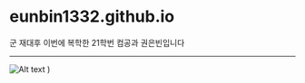 # eunbin1332.github.io


군 재대후 이번에 복학한 21학번 컴공과 권은빈입니다
* * *
![Alt text](https://encrypted-tbn0.gstatic.com/images?q=tbn:ANd9GcT-QT5Lj6ypLSPdDOIRN8ZA-_Rztzg0cweNhQ&s)
)




